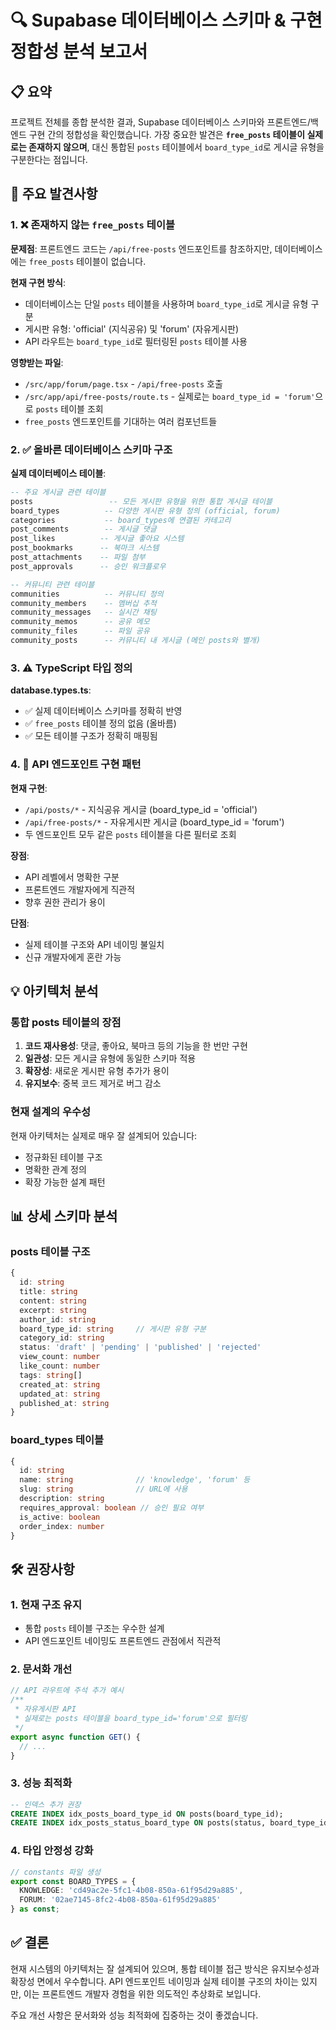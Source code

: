 # 🔍 Supabase 데이터베이스 스키마 & 구현 정합성 분석 보고서

## 📋 요약

프로젝트 전체를 종합 분석한 결과, Supabase 데이터베이스 스키마와 프론트엔드/백엔드 구현 간의 정합성을 확인했습니다. 가장 중요한 발견은 **`free_posts` 테이블이 실제로는 존재하지 않으며**, 대신 통합된 `posts` 테이블에서 `board_type_id`로 게시글 유형을 구분한다는 점입니다.

## 🚨 주요 발견사항

### 1. ❌ 존재하지 않는 `free_posts` 테이블

**문제점**: 프론트엔드 코드는 `/api/free-posts` 엔드포인트를 참조하지만, 데이터베이스에는 `free_posts` 테이블이 없습니다.

**현재 구현 방식**:
- 데이터베이스는 단일 `posts` 테이블을 사용하며 `board_type_id`로 게시글 유형 구분
- 게시판 유형: 'official' (지식공유) 및 'forum' (자유게시판)
- API 라우트는 `board_type_id`로 필터링된 `posts` 테이블 사용

**영향받는 파일**:
- `/src/app/forum/page.tsx` - `/api/free-posts` 호출
- `/src/app/api/free-posts/route.ts` - 실제로는 `board_type_id = 'forum'`으로 `posts` 테이블 조회
- `free_posts` 엔드포인트를 기대하는 여러 컴포넌트들

### 2. ✅ 올바른 데이터베이스 스키마 구조

**실제 데이터베이스 테이블**:
```sql
-- 주요 게시글 관련 테이블
posts                 -- 모든 게시판 유형을 위한 통합 게시글 테이블
board_types          -- 다양한 게시판 유형 정의 (official, forum)
categories           -- board_types에 연결된 카테고리
post_comments        -- 게시글 댓글
post_likes          -- 게시글 좋아요 시스템
post_bookmarks      -- 북마크 시스템
post_attachments    -- 파일 첨부
post_approvals      -- 승인 워크플로우

-- 커뮤니티 관련 테이블
communities          -- 커뮤니티 정의
community_members    -- 멤버십 추적
community_messages   -- 실시간 채팅
community_memos      -- 공유 메모
community_files      -- 파일 공유
community_posts      -- 커뮤니티 내 게시글 (메인 posts와 별개)
```

### 3. ⚠️ TypeScript 타입 정의

**database.types.ts**: 
- ✅ 실제 데이터베이스 스키마를 정확히 반영
- ✅ `free_posts` 테이블 정의 없음 (올바름)
- ✅ 모든 테이블 구조가 정확히 매핑됨

### 4. 🔄 API 엔드포인트 구현 패턴

**현재 구현**:
- `/api/posts/*` - 지식공유 게시글 (board_type_id = 'official')
- `/api/free-posts/*` - 자유게시판 게시글 (board_type_id = 'forum')
- 두 엔드포인트 모두 같은 `posts` 테이블을 다른 필터로 조회

**장점**:
- API 레벨에서 명확한 구분
- 프론트엔드 개발자에게 직관적
- 향후 권한 관리가 용이

**단점**:
- 실제 테이블 구조와 API 네이밍 불일치
- 신규 개발자에게 혼란 가능

## 💡 아키텍처 분석

### 통합 posts 테이블의 장점

1. **코드 재사용성**: 댓글, 좋아요, 북마크 등의 기능을 한 번만 구현
2. **일관성**: 모든 게시글 유형에 동일한 스키마 적용
3. **확장성**: 새로운 게시판 유형 추가가 용이
4. **유지보수**: 중복 코드 제거로 버그 감소

### 현재 설계의 우수성

현재 아키텍처는 실제로 매우 잘 설계되어 있습니다:
- 정규화된 테이블 구조
- 명확한 관계 정의
- 확장 가능한 설계 패턴

## 📊 상세 스키마 분석

### posts 테이블 구조
```typescript
{
  id: string
  title: string
  content: string
  excerpt: string
  author_id: string
  board_type_id: string     // 게시판 유형 구분
  category_id: string
  status: 'draft' | 'pending' | 'published' | 'rejected'
  view_count: number
  like_count: number
  tags: string[]
  created_at: string
  updated_at: string
  published_at: string
}
```

### board_types 테이블
```typescript
{
  id: string
  name: string              // 'knowledge', 'forum' 등
  slug: string              // URL에 사용
  description: string
  requires_approval: boolean // 승인 필요 여부
  is_active: boolean
  order_index: number
}
```

## 🛠️ 권장사항

### 1. 현재 구조 유지
- 통합 `posts` 테이블 구조는 우수한 설계
- API 엔드포인트 네이밍도 프론트엔드 관점에서 직관적

### 2. 문서화 개선
```typescript
// API 라우트에 주석 추가 예시
/**
 * 자유게시판 API
 * 실제로는 posts 테이블을 board_type_id='forum'으로 필터링
 */
export async function GET() {
  // ...
}
```

### 3. 성능 최적화
```sql
-- 인덱스 추가 권장
CREATE INDEX idx_posts_board_type_id ON posts(board_type_id);
CREATE INDEX idx_posts_status_board_type ON posts(status, board_type_id);
```

### 4. 타입 안정성 강화
```typescript
// constants 파일 생성
export const BOARD_TYPES = {
  KNOWLEDGE: 'cd49ac2e-5fc1-4b08-850a-61f95d29a885',
  FORUM: '02ae7145-8fc2-4b08-850a-61f95d29a885'
} as const;
```

## ✅ 결론

현재 시스템의 아키텍처는 잘 설계되어 있으며, 통합 테이블 접근 방식은 유지보수성과 확장성 면에서 우수합니다. API 엔드포인트 네이밍과 실제 테이블 구조의 차이는 있지만, 이는 프론트엔드 개발자 경험을 위한 의도적인 추상화로 보입니다.

주요 개선 사항은 문서화와 성능 최적화에 집중하는 것이 좋겠습니다.